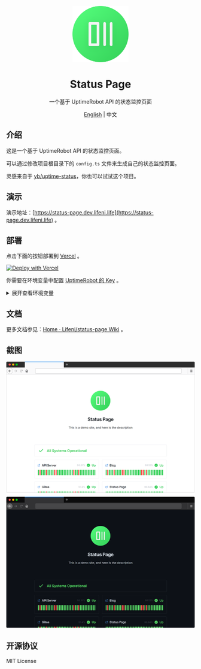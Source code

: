 <p align="center">
  <img width="150px" alt="Logo" src="public/logo.svg" />
</p>

<h1 align="center">Status Page</h1>
<p align="center">一个基于 UptimeRobot API 的状态监控页面</p>
<p align="center"><a href="README.md">English</a> | 中文</p>

## 介绍

这是一个基于 UptimeRobot API 的状态监控页面。

可以通过修改项目根目录下的 `config.ts` 文件来生成自己的状态监控页面。

灵感来自于 [yb/uptime-status](https://github.com/yb/uptime-status)，你也可以试试这个项目。

## 演示

演示地址：[https://status-page.dev.lifeni.life](https://status-page.dev.lifeni.life) 。

## 部署

点击下面的按钮部署到 [Vercel](https://vercel.com) 。

[![Deploy with Vercel](https://vercel.com/button)](https://vercel.com/new/git/external?repository-url=https%3A%2F%2Fgithub.com%2FLifeni%2Fstatus-page&env=KEY&envDescription=UptimeRobot%20API%20Key&envLink=https%3A%2F%2Fuptimerobot.com%2Fdashboard.php%23mySettings&demo-title=Status%20Page&demo-description=A%20demo%20site%20for%20Status%20Page.&demo-url=https%3A%2F%2Fstatus-page.dev.lifeni.life&demo-image=https%3A%2F%2Ffile.lifeni.life%2Fstatus%2Fexample.jpg)

你需要在环境变量中配置 [UptimeRobot 的 Key](https://uptimerobot.com/dashboard.php#mySettings) 。

<details>
  <summary>展开查看环境变量</summary>

| 变量名               | 描述                                                                         | 默认值                                             | 类型                |
| -------------------- | ---------------------------------------------------------------------------- | -------------------------------------------------- | ------------------- |
| `KEY`                | [你的 UptimeRobot API Key](https://uptimerobot.com/dashboard.php#mySettings) | -                                                  | UptimeRobot API Key |
| `FAVICON`            | 页面图标                                                                     | `/favicon.ico`                                     | URL                 |
| `PAGE_TITLE`         | 页面标题，在 `<head>` 标签中                                                 | `Status Page`                                      | Text                |
| `PAGE_DESC`          | 页面描述，在 `<head>` 标签中                                                 | `A status page based on UptimeRobot API.`          | Text                |
| `THEME`              | 页面主题样式                                                                 | `light`                                            | `dark` or `light`   |
| `CONTRAST`           | 页面颜色对比度                                                               | `normal`                                           | `normal` or `high`  |
| `SHOW_HEADER_TITLE`  | 是否显示页面中间的标题                                                       | `true`                                             | Boolean             |
| `HEADER_TITLE`       | 页面中间的标题的内容                                                         | `Status Page`                                      | Text                |
| `SHOW_HEADER_DESC`   | 是否显示页面中间的描述                                                       | `true`                                             | Boolean             |
| `HEADER_DESC`        | 页面中间的描述的内容                                                         | `This is a demo site, and here is the description` | Text                |
| `SHOW_HEADER_LOGO`   | 是否显示页面中间的 Logo                                                      | `true`                                             | Boolean             |
| `HEADER_LOGO`        | 页面中间的 Logo                                                              | `/logo.svg`                                        | URL                 |
| `SHOW_HEADER`        | 是否显示 Header                                                              | `true`                                             | Boolean             |
| `SHOW_GLOBAL_STATUS` | 是否显示全局的状态栏                                                         | `true`                                             | Boolean             |
| `SHOW_FOOTER`        | 是否显示 Footer                                                              | `true`                                             | Boolean             |

也可以参考 [.env.example](/.env.example) 。

![Components](./assets/component.png)

</details>

## 文档

更多文档参见：[Home · Lifeni/status-page Wiki](https://github.com/Lifeni/status-page/wiki) 。

## 截图

![Preview](./assets/preview.png)

## 开源协议

MIT License
